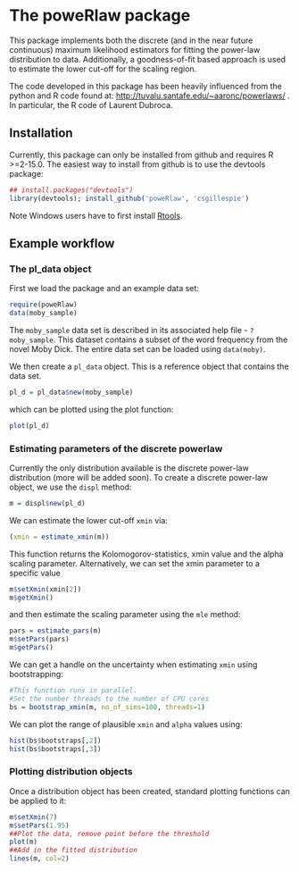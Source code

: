 The poweRlaw package
====================

This package implements both the discrete (and in the near future continuous) maximum likelihood estimators for fitting the power-law distribution to data. Additionally, a goodness-of-fit based approach is used to estimate the lower cut-off for the scaling region. 

The code developed in this package has been heavily influenced from the python and R code found at: http://tuvalu.santafe.edu/~aaronc/powerlaws/ . In particular, the R code of Laurent Dubroca.

Installation
------------

Currently, this package can only be installed from github and requires R >=2-15.0. The easiest way to install from github is to use the devtools package:
```r
## install.packages("devtools")
library(devtools); install_github('poweRlaw', 'csgillespie')
```

Note Windows users have to first install [Rtools](http://cran.rstudio.com/bin/windows/Rtools/).

Example workflow
----------------

### The pl_data object 

First we load the package and an example data set:
```r
require(poweRlaw)
data(moby_sample)
```
The `moby_sample` data set is described in its associated help file - `?moby_sample`. This dataset contains a subset of the word frequency from the novel Moby Dick. The entire data set can be loaded using `data(moby)`.

We then create a `pl_data` object. This is a reference object that contains the data set.
```r
pl_d = pl_data$new(moby_sample)
```
which can be plotted using the plot function:
```r
plot(pl_d)
```

### Estimating parameters of the discrete powerlaw

Currently the only distribution available is the discrete power-law 
distribution (more will be added soon). To create a discrete power-law object, 
we use the `displ` method:
```r
m = displ$new(pl_d)
```
We can estimate the lower cut-off `xmin` via:
```r
(xmin = estimate_xmin(m))
```
This function returns the Kolomogorov-statistics, xmin value and the alpha
scaling parameter. Alternatively, we can set the xmin parameter to a specific
value
```r
m$setXmin(xmin[2])
m$getXmin()
```
and then estimate the scaling parameter using the `mle` method:
```r
pars = estimate_pars(m)
m$setPars(pars)
m$getPars()
```
We can get a handle on the uncertainty when estimating `xmin` using 
bootstrapping:
```r
#This function runs in parallel.
#Set the number threads to the number of CPU cores
bs = bootstrap_xmin(m, no_of_sims=100, threads=1)
```
We can plot the range of plausible `xmin` and `alpha` values using:
```r
hist(bs$bootstraps[,2])
hist(bs$bootstraps[,3])
```

### Plotting distribution objects

Once a distribution object has been created, standard plotting functions
can be applied to it:
```r
m$setXmin(7)
m$setPars(1.95)
##Plot the data, remove point before the threshold
plot(m)
##Add in the fitted distribution
lines(m, col=2)
```





